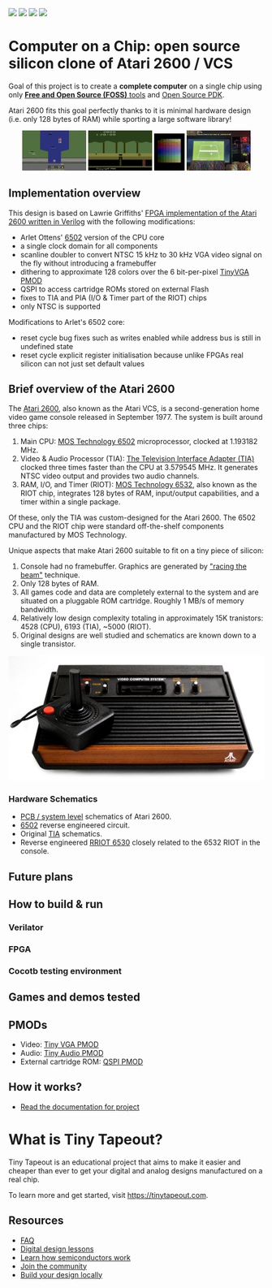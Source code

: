 ![](../../workflows/gds/badge.svg) ![](../../workflows/docs/badge.svg) ![](../../workflows/test/badge.svg) ![](../../workflows/fpga/badge.svg)

# Computer on a Chip: open source silicon clone of Atari 2600 / VCS

Goal of this project is to create a **complete computer** on a single chip using only [**Free and Open Source (FOSS)** tools](https://openlane.readthedocs.io) and [Open Source PDK](https://github.com/google/skywater-pdk).

Atari 2600 fits this goal perfectly thanks to it is minimal hardware design (i.e. only 128 bytes of RAM) while sporting a large software library!

<p align="center" width="100%">
    <img width="25%" src="./docs/RiverRaid.png">
    <img width="25%" src="./docs/Pitfall.png">
    <img width="12%" src="./docs/temporal_dithering.gif">
    <img width="25%" src="./docs/iCEBreaker.png">
</p>

## Implementation overview

This design is based on Lawrie Griffiths' [FPGA implementation of the Atari 2600 written in Verilog](https://github.com/lawrie/ulx3s_atari_2600) with the following modifications:
- Arlet Ottens' [6502](https://github.com/Arlet/verilog-6502) version of the CPU core
- a single clock domain for all components
- scanline doubler to convert NTSC 15 kHz to 30 kHz VGA video signal on the fly without introducing a framebuffer
- dithering to approximate 128 colors over the 6 bit-per-pixel [TinyVGA PMOD](https://github.com/mole99/tiny-vga)
- QSPI to access cartridge ROMs stored on external Flash
- fixes to TIA and PIA (I/O & Timer part of the RIOT) chips
- only NTSC is supported

Modifications to Arlet's 6502 core:
- reset cycle bug fixes such as writes enabled while address bus is still in undefined state
- reset cycle explicit register initialisation because unlike FPGAs real silicon can not just set default values

## Brief overview of the Atari 2600
The [Atari 2600](https://www.atariage.com/2600/), also known as the Atari VCS, is a second-generation home video game console released in September 1977. The system is built around three chips:
1) Main CPU: [MOS Technology 6502](https://en.wikipedia.org/wiki/MOS_Technology_6502) microprocessor, clocked at 1.193182 MHz.
2) Video & Audio Processor (TIA): [The Television Interface Adapter (TIA)](https://en.wikipedia.org/wiki/Television_Interface_Adaptor) clocked three times faster than the CPU at 3.579545 MHz. It generates NTSC video output and provides two audio channels.
3) RAM, I/O, and Timer (RIOT): [MOS Technology 6532](https://en.wikipedia.org/wiki/MOS_Technology_6532), also known as the RIOT chip, integrates 128 bytes of RAM, input/output capabilities, and a timer within a single package.

Of these, only the TIA was custom-designed for the Atari 2600. The 6502 CPU and the RIOT chip were standard off-the-shelf components manufactured by MOS Technology.

Unique aspects that make Atari 2600 suitable to fit on a tiny piece of silicon:
1) Console had no framebuffer. Graphics are generated by ["racing the beam"](https://en.wikipedia.org/wiki/Racing_the_Beam) technique.
2) Only 128 bytes of RAM.
3) All games code and data are completely external to the system and are situated on a pluggable ROM cartridge. Roughly 1 MB/s of memory bandwidth.
4) Relatively low design complexity totaling in approximately 15K tranistors: 4528 (CPU), 6193 (TIA), ~5000 (RIOT).
5) Original designs are well studied and schematics are known down to a single transistor.

![](docs/Atari2600a.JPG)

### Hardware Schematics
* [PCB / system level](https://www.atariage.com/2600/archives/schematics/index.html) schematics of Atari 2600.
* [6502](https://davidmjc.github.io/6502/cd.svg) reverse engineered circuit.
* Original [TIA](https://www.atariage.com/2600/archives/schematics_tia/index.html) schematics.
* Reverse engineered [RRIOT 6530](http://retro.hansotten.nl/6502-sbc/6530-6532/tim-6530-004/6530-004-dissected/) closely related to the 6532 RIOT in the console.

## Future plans

## How to build & run
### Verilator
### FPGA
### Cocotb testing environment

## Games and demos tested

## PMODs
- Video: [Tiny VGA PMOD](https://github.com/mole99/tiny-vga)
- Audio: [Tiny Audio PMOD](https://github.com/MichaelBell/tt-audio-pmod)
- External cartridge ROM: [QSPI PMOD](https://github.com/mole99/qspi-pmod)

## How it works?

- [Read the documentation for project](docs/info.md)

# What is Tiny Tapeout?

Tiny Tapeout is an educational project that aims to make it easier and cheaper than ever to get your digital and analog designs manufactured on a real chip.

To learn more and get started, visit https://tinytapeout.com.

## Resources

- [FAQ](https://tinytapeout.com/faq/)
- [Digital design lessons](https://tinytapeout.com/digital_design/)
- [Learn how semiconductors work](https://tinytapeout.com/siliwiz/)
- [Join the community](https://tinytapeout.com/discord)
- [Build your design locally](https://www.tinytapeout.com/guides/local-hardening/)
